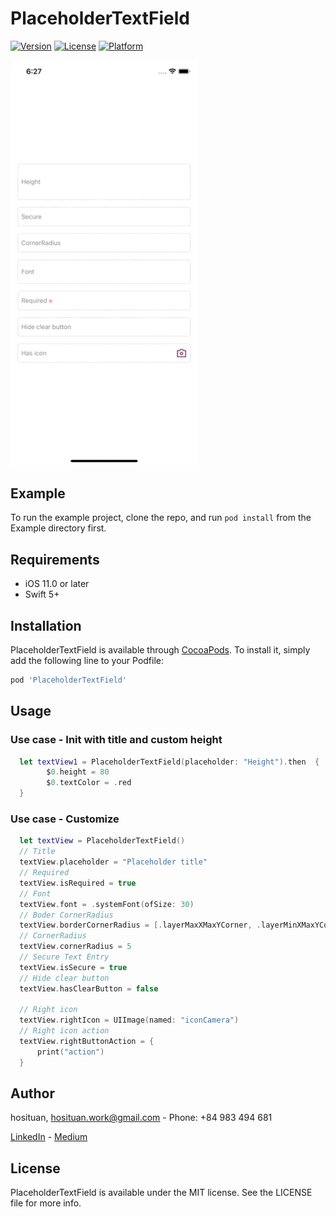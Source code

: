 # PlaceholderTextField

[![Version](https://img.shields.io/cocoapods/v/PlaceholderTextField.svg?style=flat)](https://cocoapods.org/pods/PlaceholderTextField)
[![License](https://img.shields.io/cocoapods/l/PlaceholderTextField.svg?style=flat)](https://cocoapods.org/pods/PlaceholderTextField)
[![Platform](https://img.shields.io/cocoapods/p/PlaceholderTextField.svg?style=flat)](https://cocoapods.org/pods/PlaceholderTextField)

<img src="Simulator-Screen-Recording-iPhon.gif" width="300"/>

## Example

To run the example project, clone the repo, and run `pod install` from the Example directory first.

## Requirements
- iOS 11.0 or later
- Swift 5+

## Installation

PlaceholderTextField is available through [CocoaPods](https://cocoapods.org). To install
it, simply add the following line to your Podfile:

```ruby
pod 'PlaceholderTextField'
```
## Usage

### Use case - Init with title and custom height
```swift
  let textView1 = PlaceholderTextField(placeholder: "Height").then  {
        $0.height = 80
        $0.textColor = .red
  }  
```

### Use case - Customize
```swift
  let textView = PlaceholderTextField()
  // Title
  textView.placeholder = "Placeholder title"
  // Required
  textView.isRequired = true
  // Font
  textView.font = .systemFont(ofSize: 30)
  // Boder CornerRadius
  textView.borderCornerRadius = [.layerMaxXMaxYCorner, .layerMinXMaxYCorner]
  // CornerRadius
  textView.cornerRadius = 5
  // Secure Text Entry
  textView.isSecure = true
  // Hide clear button
  textView.hasClearButton = false
  
  // Right icon
  textView.rightIcon = UIImage(named: "iconCamera")
  // Right icon action
  textView.rightButtonAction = {
      print("action")
  }
```

## Author

hosituan, hosituan.work@gmail.com - Phone: +84 983 494 681

[LinkedIn](https://www.linkedin.com/in/hosituan/) - [Medium](https://hosituan.medium.com) 

## License

PlaceholderTextField is available under the MIT license. See the LICENSE file for more info.
